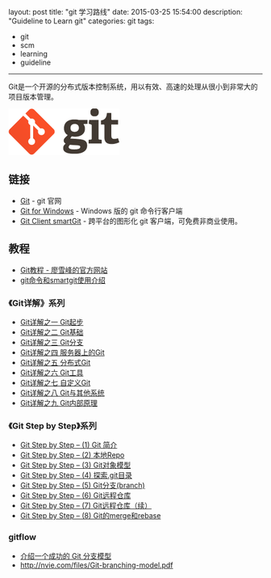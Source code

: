 layout: post
title: "git 学习路线"
date: 2015-03-25 15:54:00
description: "Guideline to Learn git"
categories: git
tags:
- git
- scm
- learning
- guideline
---
Git是一个开源的分布式版本控制系统，用以有效、高速的处理从很小到非常大的项目版本管理。

![](/img/2014-03-25-Guideline-to-Learn-git-001.png)

<!--more-->

链接
----

* [Git](http://www.git-scm.com/) - git 官网
* [Git for Windows](http://msysgit.github.io/) - Windows 版的 git 命令行客户端
* [Git Client smartGit](http://www.syntevo.com/smartgit/) - 跨平台的图形化 git 客户端，可免费非商业使用。

教程
----
* [Git教程 - 廖雪峰的官方网站](http://www.liaoxuefeng.com/wiki/0013739516305929606dd18361248578c67b8067c8c017b000)
* [git命令和smartgit使用介绍](http://wenku.baidu.com/link?url=1XeNFtADLmgHKcWraw-LW6eE89Md65-MpbcJNLV4hpPJgR3YGHO25Ylwc5sZOlJ4nbZdHk-PCkf_UAszZboekHzd8m-2pQjqb1uoEUksvBu)

### 《Git详解》系列

* [Git详解之一 Git起步](http://www.open-open.com/lib/view/open1328069609436.html)
* [Git详解之二 Git基础](http://www.open-open.com/lib/view/open1328069733264.html)
* [Git详解之三 Git分支](http://www.open-open.com/lib/view/open1328069889514.html)
* [Git详解之四 服务器上的Git](http://www.open-open.com/lib/view/open1328069988843.html)
* [Git详解之五 分布式Git](http://www.open-open.com/lib/view/open1328070090108.html)
* [Git详解之六 Git工具](http://www.open-open.com/lib/view/open1328070367499.html)
* [Git详解之七 自定义Git](http://www.open-open.com/lib/view/open1328070404827.html)
* [Git详解之八 Git与其他系统](http://www.open-open.com/lib/view/open1328070454218.html)
* [Git详解之九 Git内部原理](http://www.open-open.com/lib/view/open1328070620202.html)

### 《Git Step by Step》系列

* [Git Step by Step – (1) Git 简介](http://www.cnblogs.com/wilber2013/p/4185643.html)
* [Git Step by Step – (2) 本地Repo](http://www.cnblogs.com/wilber2013/p/4189920.html)
* [Git Step by Step – (3) Git对象模型](http://www.cnblogs.com/wilber2013/p/4192478.html)
* [Git Step by Step – (4) 探索.git目录](http://www.cnblogs.com/wilber2013/p/4194630.html)
* [Git Step by Step – (5) Git分支(branch)](http://www.cnblogs.com/wilber2013/p/4198881.html)
* [Git Step by Step – (6) Git远程仓库](http://www.cnblogs.com/wilber2013/p/4200125.html)
* [Git Step by Step – (7) Git远程仓库（续）](http://www.cnblogs.com/wilber2013/p/4202500.html)
* [Git Step by Step – (8) Git的merge和rebase](http://www.cnblogs.com/wilber2013/p/4209547.html)

### gitflow

* [介绍一个成功的 Git 分支模型](http://www.oschina.net/translate/a-successful-git-branching-model)
* http://nvie.com/files/Git-branching-model.pdf
